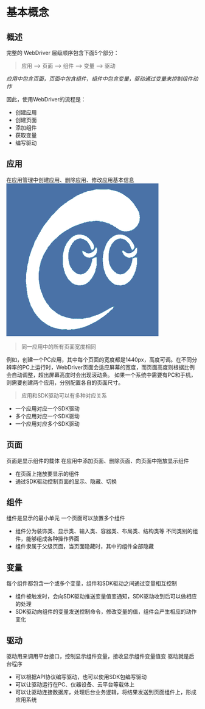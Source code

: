 # 基本概念


## 概述

完整的 WebDriver 层级顺序包含下面5个部分：
> 应用 &longrightarrow; 页面 &longrightarrow; 组件 &longrightarrow; 变量 &longrightarrow; 驱动

*应用中包含页面，页面中包含组件，组件中包含变量，驱动通过变量来控制组件动作*

因此，使用WebDriver的流程是：
- 创建应用
- 创建页面
- 添加组件
- 获取变量
- 编写驱动



## 应用
在应用管理中创建应用、删除应用、修改应用基本信息
![创建的应用](image/logo.png)

> 同一应用中的所有页面宽度相同

例如，创建一个PC应用，其中每个页面的宽度都是1440px，高度可调。在不同分辨率的PC上运行时，WebDriver页面会适应屏幕的宽度，而页面高度则根据比例会自动调整，超出屏幕高度时会出现滚动条。
如果一个系统中需要有PC和手机，则需要创建两个应用，分别配置各自的页面尺寸。

> 应用和SDK驱动可以有多种对应关系

- 一个应用对应一个SDK驱动
- 多个应用对应一个SDK驱动
- 一个应用对应多个SDK驱动

## 页面
页面是显示组件的载体
在应用中添加页面、删除页面、向页面中拖放显示组件
- 在页面上拖放要显示的组件
- 通过SDK驱动控制页面的显示、隐藏、切换


## 组件
组件是显示的最小单元
一个页面可以放置多个组件

- 组件分为装饰类、显示类、输入类、容器类、布局类、结构类等
不同类别的组件，能够组成各种操作界面
- 组件隶属于父级页面，当页面隐藏时，其中的组件全部隐藏


## 变量
每个组件都包含一个或多个变量，组件和SDK驱动之间通过变量相互控制
- 组件被触发时，会向SDK驱动推送变量值变通知，SDK驱动收到后可以做相应的处理
- SDK驱动向组件的变量发送控制命令，修改变量的值，组件会产生相应的动作变化


## 驱动
驱动用来调用平台接口，控制显示组件变量，接收显示组件变量值变
驱动就是后台程序
- 可以根据API协议编写驱动，也可以使用SDK包编写驱动
- 可以让驱动运行在PC、仪器设备、云平台等载体上
- 可以让驱动连接数据库，处理后台业务逻辑，将结果发送到页面组件上，形成应用系统

